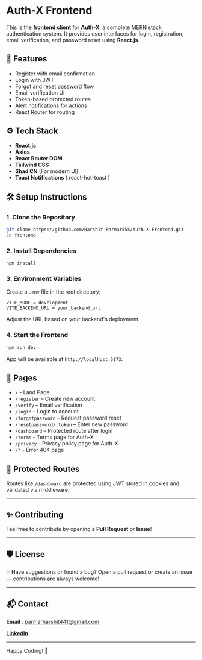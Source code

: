 # Auth-X Frontend

This is the **frontend client** for **Auth-X**, a complete MERN stack authentication system. It provides user interfaces for login, registration, email verification, and password reset using **React.js**.

## 🚀 Features

- Register with email confirmation
- Login with JWT
- Forgot and reset password flow
- Email verification UI
- Token-based protected routes
- Alert notifications for actions
- React Router for routing

## ⚙️ Tech Stack

- **React.js**
- **Axios**
- **React Router DOM**
- **Tailwind CSS** 
- **Shad CN** (For modern UI)
- **Toast Notifications** ( react-hot-toast )

## 🛠️ Setup Instructions

### 1. Clone the Repository

```bash
git clone https://github.com/Harshit-Parmar555/Auth-X-Frontend.git
cd frontend
```

### 2. Install Dependencies

```bash
npm install
```

### 3. Environment Variables

Create a `.env` file in the root directory:

```env
VITE_MODE = development
VITE_BACKEND_URL = your_backend_url
```

Adjust the URL based on your backend's deployment.

### 4. Start the Frontend

```bash
npm run dev
```

App will be available at `http://localhost:5173`.

## 🧭 Pages

- `/` - Land Page
- `/register` – Create new account
- `/verify` – Email verification
- `/login` – Login to account
- `/forgotpassword` – Request password reset
- `/resetpassword/:token` – Enter new password
- `/dashboard` – Protected route after login
- `/terms` - Terms page for Auth-X
- `/privacy` - Privacy policy page for Auth-X
- `/*` - Error 404 page 

## 🔐 Protected Routes

Routes like `/dashboard` are protected using JWT stored in cookies and validated via middleware.

---

## ✨ Contributing

Feel free to contribute by opening a **Pull Request** or **Issue**!

---

## 🛡️ License

💡 Have suggestions or found a bug? Open a pull request or create an issue — contributions are always welcome!

---

## 📬 Contact

**Email** : parmarharshit441@gmail.com

[**LinkedIn**](https://www.linkedin.com/in/harshit-parmar-47253b282)

---

Happy Coding! 🚀
